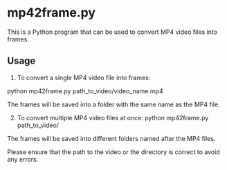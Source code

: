 # mp42frame.py

This is a Python program that can be used to convert MP4 video files into frames.

## Usage

1. To convert a single MP4 video file into frames:

python mp42frame.py path_to_video/video_name.mp4

The frames will be saved into a folder with the same name as the MP4 file.

2. To convert multiple MP4 video files at once:
python mp42frame.py path_to_video/

The frames will be saved into different folders named after the MP4 files.

Please ensure that the path to the video or the directory is correct to avoid any errors.
